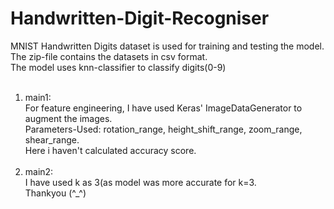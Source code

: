 # Handwritten-Digit-Recogniser

MNIST Handwritten Digits dataset is used for training and testing the model.<br>
The zip-file contains the datasets in csv format.<br>
The model uses knn-classifier to classify digits(0-9)<br><br>
1. main1:<br>
   For feature engineering, I have used Keras' ImageDataGenerator to augment the images.<br>
   Parameters-Used: rotation_range, height_shift_range, zoom_range, shear_range.<br>
   Here i haven't calculated accuracy score.<br><br>
2. main2:<br>
   I have used k as 3(as model was more accurate for k=3.<br>
Thankyou (^_^)
